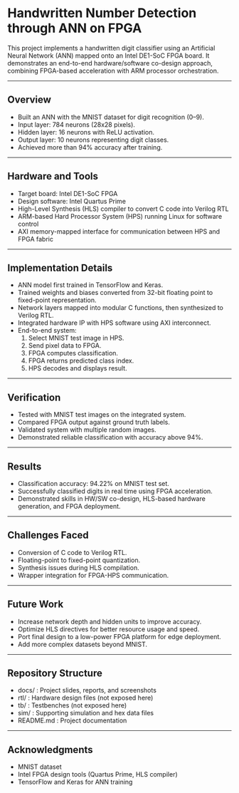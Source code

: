 # Handwritten Number Detection through ANN on FPGA

This project implements a handwritten digit classifier using an Artificial Neural Network (ANN) mapped onto an Intel DE1-SoC FPGA board. It demonstrates an end-to-end hardware/software co-design approach, combining FPGA-based acceleration with ARM processor orchestration.

---

## Overview

- Built an ANN with the MNIST dataset for digit recognition (0–9).
- Input layer: 784 neurons (28x28 pixels).
- Hidden layer: 16 neurons with ReLU activation.
- Output layer: 10 neurons representing digit classes.
- Achieved more than 94% accuracy after training.

---

## Hardware and Tools

- Target board: Intel DE1-SoC FPGA
- Design software: Intel Quartus Prime
- High-Level Synthesis (HLS) compiler to convert C code into Verilog RTL
- ARM-based Hard Processor System (HPS) running Linux for software control
- AXI memory-mapped interface for communication between HPS and FPGA fabric

---

## Implementation Details

- ANN model first trained in TensorFlow and Keras.
- Trained weights and biases converted from 32-bit floating point to fixed-point representation.
- Network layers mapped into modular C functions, then synthesized to Verilog RTL.
- Integrated hardware IP with HPS software using AXI interconnect.
- End-to-end system:  
  1. Select MNIST test image in HPS.  
  2. Send pixel data to FPGA.  
  3. FPGA computes classification.  
  4. FPGA returns predicted class index.  
  5. HPS decodes and displays result.  

---

## Verification

- Tested with MNIST test images on the integrated system.
- Compared FPGA output against ground truth labels.
- Validated system with multiple random images.
- Demonstrated reliable classification with accuracy above 94%.

---

## Results

- Classification accuracy: 94.22% on MNIST test set.
- Successfully classified digits in real time using FPGA acceleration.
- Demonstrated skills in HW/SW co-design, HLS-based hardware generation, and FPGA deployment.

---

## Challenges Faced

- Conversion of C code to Verilog RTL.
- Floating-point to fixed-point quantization.
- Synthesis issues during HLS compilation.
- Wrapper integration for FPGA-HPS communication.

---

## Future Work

- Increase network depth and hidden units to improve accuracy.
- Optimize HLS directives for better resource usage and speed.
- Port final design to a low-power FPGA platform for edge deployment.
- Add more complex datasets beyond MNIST.

---

## Repository Structure

- docs/ : Project slides, reports, and screenshots
- rtl/  : Hardware design files (not exposed here)
- tb/   : Testbenches (not exposed here)
- sim/  : Supporting simulation and hex data files
- README.md : Project documentation

---

## Acknowledgments

- MNIST dataset  
- Intel FPGA design tools (Quartus Prime, HLS compiler)  
- TensorFlow and Keras for ANN training  

